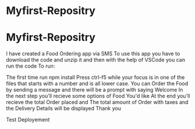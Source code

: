 # Myfirst-Repositry
# Myfirst-Repositry
I have created a Food Ordering app via SMS
To use this app you have to download the code and unzip it and then with the help of VSCode you can run the code
To run:

The first time run npm install
Press ctrl-f5 while your focus is in one of the files that starts with a number and is all lower case.
You can Order the Food by sending a message and there will be a prompt with saying Welcome
In the next step you'll recieve some options of Food You'd like
At the end you'll recieve the total Order placed and The total amount of Order with taxes and the Delivery Details will be displayed
Thank you

Test Deployement